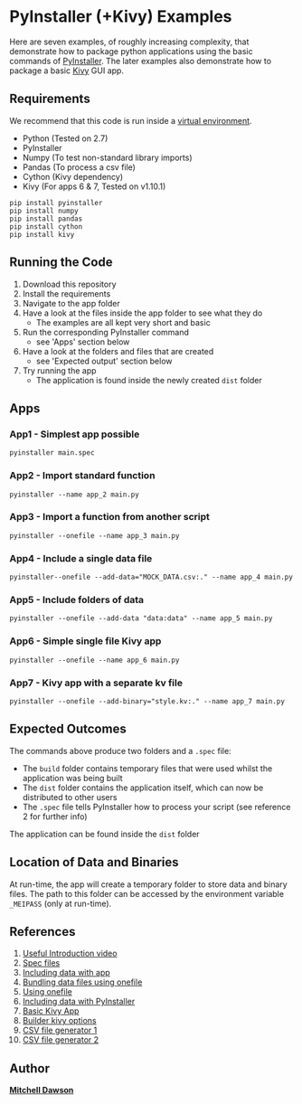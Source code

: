 # PyInstaller (+Kivy) Examples
Here are seven examples, of roughly increasing complexity, that demonstrate how to package python applications using the basic commands of [PyInstaller](https://www.pyinstaller.org/). The later examples also demonstrate how to package a basic [Kivy](https://kivy.org/) GUI app.


## Requirements
We recommend that this code is run inside a [virtual environment](https://www.pythonforbeginners.com/basics/how-to-use-python-virtualenv/).

- Python (Tested on 2.7)
- PyInstaller
- Numpy (To test non-standard library imports)
- Pandas (To process a csv file)
- Cython (Kivy dependency)
- Kivy (For apps 6 & 7, Tested on v1.10.1)
```
pip install pyinstaller
pip install numpy
pip install pandas
pip install cython
pip install kivy
```

## Running the Code
1. Download this repository
2. Install the requirements
3. Navigate to the app folder
4. Have a look at the files inside the app folder to see what they do 
   - The examples are all kept very short and basic
5. Run the corresponding PyInstaller command 
   - see 'Apps' section below
6. Have a look at the folders and files that are created 
    - see 'Expected output' section below
7. Try running the app 
    - The application is found inside the newly created `dist` folder





## Apps

### App1 - Simplest app possible
```
pyinstaller main.spec
```

### App2 - Import standard function
```
pyinstaller --name app_2 main.py
```

### App3 - Import a function from another script
```
pyinstaller --onefile --name app_3 main.py
```

### App4 - Include a single data file
```
pyinstaller--onefile --add-data="MOCK_DATA.csv:." --name app_4 main.py
```

### App5 - Include folders of data
```
pyinstaller --onefile --add-data "data:data" --name app_5 main.py
```

### App6 - Simple single file Kivy app 
```
pyinstaller --onefile --name app_6 main.py
```

### App7 - Kivy app with a separate kv file
```
pyinstaller --onefile --add-binary="style.kv:." --name app_7 main.py
```

## Expected Outcomes
The commands above produce two folders and a `.spec` file:
- The `build` folder contains temporary files that were used whilst the application was being built
- The `dist` folder contains the application itself, which can now be distributed to other users
- The `.spec` file tells PyInstaller how to process your script (see reference 2 for further info)

The application can be found inside the `dist` folder

## Location of Data and Binaries
At run-time, the app will create a temporary folder to store data and binary files. The path to this folder can be accessed by the environment variable `_MEIPASS` (only at run-time).

## References
1. [Useful Introduction video](https://www.youtube.com/watch?v=tOTLqUQC-k0)
2. [Spec files](https://pythonhosted.org/PyInstaller/spec-files.html)
3. [Including data with app](https://pyinstaller.readthedocs.io/en/v3.3.1/spec-files.html)
4. [Bundling data files using onefile](https://stackoverflow.com/questions/7674790/bundling-data-files-with-pyinstaller-onefile)
5. [Using onefile](https://stackoverflow.com/questions/51455765/build-multiple-py-files-into-a-single-executable-file-using-pyinstaller)
6. [Including data with PyInstaller](https://stackoverflow.com/questions/41870727/pyinstaller-adding-data-files)
7. [Basic Kivy App](https://kivy.org/doc/stable/guide/basic.html)
8. [Builder kivy options](https://kivy.org/doc/stable/guide/lang.html)
9. [CSV file generator 1](https://www.mockaroo.com/)
10. [CSV file generator 2](https://onlinerandomtools.com/generate-random-csv)

## Author
**[Mitchell Dawson](http://www.dtc.ox.ac.uk/people/14/dawsonm/)**
